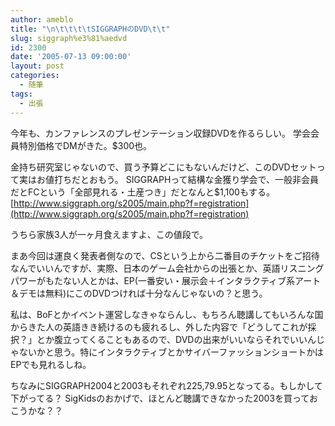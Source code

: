 ```yaml
---
author: ameblo
title: "\n\t\t\t\tSIGGRAPHのDVD\t\t"
slug: siggraph%e3%81%aedvd
id: 2300
date: '2005-07-13 09:00:00'
layout: post
categories:
  - 随筆
tags:
  - 出張
---
```


今年も、カンファレンスのプレゼンテーション収録DVDを作るらしい。 学会会員特別価格でDMがきた。$300也。

金持ち研究室じゃないので、買う予算どこにもないんだけど、このDVDセットって実はお値打ちだとおもう。 SIGGRAPHって結構な金獲り学会で、一般非会員だとFCという「全部見れる・土産つき」だとなんと$1,100もする。 [http://www.siggraph.org/s2005/main.php?f=registration](http://www.siggraph.org/s2005/main.php?f=registration)

うちら家族3人が一ヶ月食えますよ、この値段で。

まあ今回は運良く発表者側なので、CSという上から二番目のチケットをご招待なんでいいんですが、実際、日本のゲーム会社からの出張とか、英語リスニングパワーがもたない人とかは、EP(一番安い・展示会＋インタラクティブ系アート＆デモは無料)にこのDVDつければ十分なんじゃないの？と思う。

私は、BoFとかイベント運営しなきゃならんし、もちろん聴講してもいろんな国からきた人の英語きき続けるのも疲れるし、外した内容で「どうしてこれが採択？」とか腹立ってくることもあるので、DVDの出来がいいならそれでいいんじゃないかと思う。特にインタラクティブとかサイバーファッションショートかはEPでも見れるしね。

ちなみにSIGGRAPH2004と2003もそれぞれ$225,$79.95となってる。もしかして下がってる？ SigKidsのおかげで、ほとんど聴講できなかった2003を買っておこうかな？？